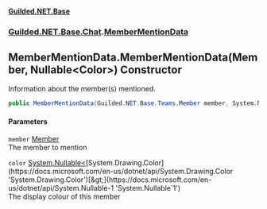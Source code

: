 
#### [Guilded.NET.Base](index 'index')
### [Guilded.NET.Base.Chat](index#Guilded_NET_Base_Chat 'Guilded.NET.Base.Chat').[MemberMentionData](MemberMentionData 'Guilded.NET.Base.Chat.MemberMentionData')
## MemberMentionData.MemberMentionData(Member, Nullable&lt;Color&gt;) Constructor
Information about the member(s) mentioned.  
```csharp
public MemberMentionData(Guilded.NET.Base.Teams.Member member, System.Nullable<System.Drawing.Color> color=null);
```

#### Parameters
<a name='Guilded_NET_Base_Chat_MemberMentionData_MemberMentionData(Guilded_NET_Base_Teams_Member_System_Nullable_System_Drawing_Color_)_member'></a>
`member` [Member](Member 'Guilded.NET.Base.Teams.Member')  
The member to mention
  
<a name='Guilded_NET_Base_Chat_MemberMentionData_MemberMentionData(Guilded_NET_Base_Teams_Member_System_Nullable_System_Drawing_Color_)_color'></a>
`color` [System.Nullable&lt;](https://docs.microsoft.com/en-us/dotnet/api/System.Nullable-1 'System.Nullable`1')[System.Drawing.Color](https://docs.microsoft.com/en-us/dotnet/api/System.Drawing.Color 'System.Drawing.Color')[&gt;](https://docs.microsoft.com/en-us/dotnet/api/System.Nullable-1 'System.Nullable`1')  
The display colour of this member
  
